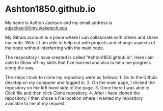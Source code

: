 # Ashton1850.github.io

My name is Ashton Jackson and my email address is agjackson1@my.waketech.edu

My Github account is a place where I can collaborate with others and share my code. With it I am able to help out with projects and change aspects of the code without interferring with the main code.

The respository I have created is called "Ashton1850.github.io". Here i am able to Show off my skills that I've learned and also to help me progress along the way.

The steps I took to clone my repository were as follows:
    1. Go to the Github desktop on my computer and logged in.
    2. On the main page, I clicked the repository on the left hand side of the page.
    3. Once there I was able to Click file and then click Clone repository.
    4. After i  have cloned the repository; I then chose a file location where I wanted my repository available to me at my request.